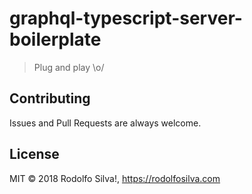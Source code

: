 # graphql-typescript-server-boilerplate

> Plug and play \o/

## Contributing

Issues and Pull Requests are always welcome.

## License

MIT © 2018 Rodolfo Silva!, https://rodolfosilva.com